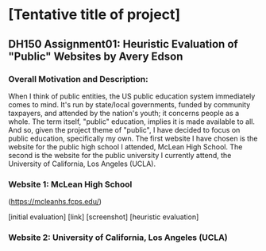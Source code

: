 # [Tentative title of project]

## DH150 Assignment01: Heuristic Evaluation of "Public" Websites by Avery Edson

### Overall Motivation and Description:

When I think of public entities, the US public education system immediately comes to mind. It's run by state/local governments, funded by community taxpayers, and attended by the nation's youth; it concerns people as a whole. The term itself, "public" education, implies it is made available to all. And so, given the project theme of "public", I have decided to focus on public education, specifically my own. The first website I have chosen is the website for the public high school I attended, McLean High School. The second is the website for the public university I currently attend, the University of California, Los Angeles (UCLA).

### Website 1: McLean High School
(https://mcleanhs.fcps.edu/)

[initial evaluation]
[link]
[screenshot]
[heuristic evaluation]

### Website 2: University of California, Los Angeles (UCLA)
